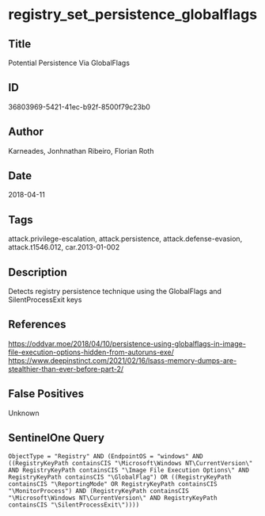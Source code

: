 # registry_set_persistence_globalflags

## Title
Potential Persistence Via GlobalFlags

## ID
36803969-5421-41ec-b92f-8500f79c23b0

## Author
Karneades, Jonhnathan Ribeiro, Florian Roth

## Date
2018-04-11

## Tags
attack.privilege-escalation, attack.persistence, attack.defense-evasion, attack.t1546.012, car.2013-01-002

## Description
Detects registry persistence technique using the GlobalFlags and SilentProcessExit keys

## References
https://oddvar.moe/2018/04/10/persistence-using-globalflags-in-image-file-execution-options-hidden-from-autoruns-exe/
https://www.deepinstinct.com/2021/02/16/lsass-memory-dumps-are-stealthier-than-ever-before-part-2/

## False Positives
Unknown

## SentinelOne Query
```
ObjectType = "Registry" AND (EndpointOS = "windows" AND ((RegistryKeyPath containsCIS "\Microsoft\Windows NT\CurrentVersion\" AND RegistryKeyPath containsCIS "\Image File Execution Options\" AND RegistryKeyPath containsCIS "\GlobalFlag") OR ((RegistryKeyPath containsCIS "\ReportingMode" OR RegistryKeyPath containsCIS "\MonitorProcess") AND (RegistryKeyPath containsCIS "\Microsoft\Windows NT\CurrentVersion\" AND RegistryKeyPath containsCIS "\SilentProcessExit\"))))

```